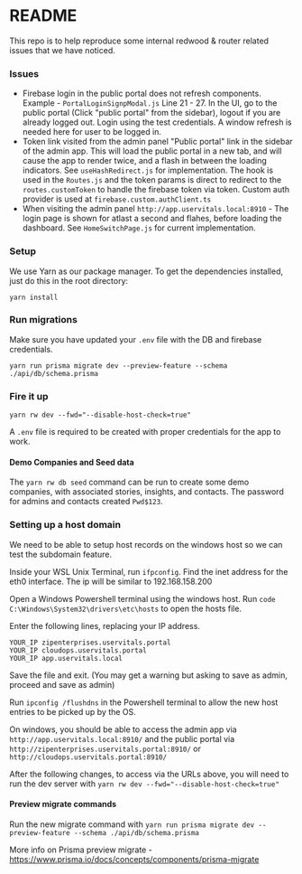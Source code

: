 # README

This repo is to help reproduce some internal redwood & router related issues that we have noticed.

### Issues

- Firebase login in the public portal does not refresh components. Example - `PortalLoginSignpModal.js` Line 21 - 27. In the UI, go to the public portal (Click "public portal" from the sidebar), logout if you are already logged out. Login using the test credentials. A window refresh is needed here for user to be logged in.
- Token link visited from the admin panel "Public portal" link in the sidebar of the admin app. This will load the public portal in a new tab, and will cause the app to render twice, and a flash in between the loading indicators. See `useHashRedirect.js` for implementation. The hook is used in the `Routes.js` and the token params is direct to redirect to the `routes.customToken` to handle the firebase token via token. Custom auth provider is used at `firebase.custom.authClient.ts`
- When visiting the admin panel `http://app.uservitals.local:8910` - The login page is shown for atlast a second and flahes, before loading the dashboard. See `HomeSwitchPage.js` for current implementation.

### Setup

We use Yarn as our package manager. To get the dependencies installed, just do this in the root directory:

```terminal
yarn install
```

### Run migrations

Make sure you have updated your `.env` file with the DB and firebase credentials.

```terminal
yarn run prisma migrate dev --preview-feature --schema ./api/db/schema.prisma
```

### Fire it up

```terminal
yarn rw dev --fwd="--disable-host-check=true"
```

A `.env` file is required to be created with proper credentials for the app to work.

#### Demo Companies and Seed data

The `yarn rw db seed` command can be run to create some demo companies, with associated stories, insights, and contacts. The password for admins and contacts created `Pwd$123`.

### Setting up a host domain

We need to be able to setup host records on the windows host so we can test the subdomain feature.

Inside your WSL Unix Terminal, run `ifpconfig`. Find the inet address for the eth0 interface. The ip will be similar to 192.168.158.200

Open a Windows Powershell terminal using the windows host. Run `code C:\Windows\System32\drivers\etc\hosts` to open the hosts file.

Enter the following lines, replacing your IP address.

```
YOUR_IP zipenterprises.uservitals.portal
YOUR_IP cloudops.uservitals.portal
YOUR_IP app.uservitals.local
```

Save the file and exit. (You may get a warning but asking to save as admin, proceed and save as admin)

Run `ipconfig /flushdns` in the Powershell terminal to allow the new host entries to be picked up by the OS.

On windows, you should be able to access the admin app via `http://app.uservitals.local:8910/`
and the public portal via `http://zipenterprises.uservitals.portal:8910/` or `http://cloudops.uservitals.portal:8910/`

After the following changes, to access via the URLs above, you will need to run the dev server with `yarn rw dev --fwd="--disable-host-check=true"`

#### Preview migrate commands

Run the new migrate command with `yarn run prisma migrate dev --preview-feature --schema ./api/db/schema.prisma`

More info on Prisma preview migrate - https://www.prisma.io/docs/concepts/components/prisma-migrate
